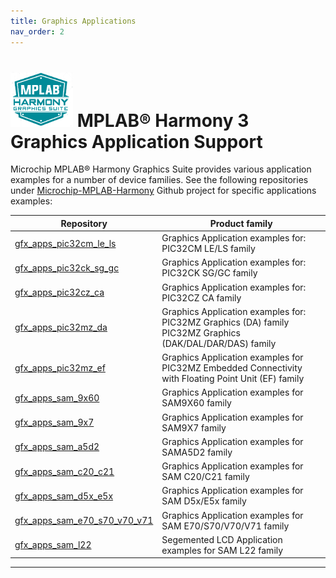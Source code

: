 ```yaml
---
title: Graphics Applications
nav_order: 2
---
```


# ![Microchip Technology](../docs/legato/images/mhgs.png) MPLAB® Harmony 3 Graphics Application Support

Microchip MPLAB® Harmony Graphics Suite provides various application examples for a number of device families. See the following repositories under [Microchip-MPLAB-Harmony](https://github.com/Microchip-MPLAB-Harmony) Github project for specific applications examples:

| Repository | Product family |
| ---------- | -------------- |
| [gfx_apps_pic32cm_le_ls](https://github.com/Microchip-MPLAB-Harmony/gfx_apps_pic32cm_le_ls) | Graphics Application examples for: PIC32CM LE/LS family |
| [gfx_apps_pic32ck_sg_gc](https://github.com/Microchip-MPLAB-Harmony/gfx_apps_pic32ck_sg_gc) | Graphics Application examples for: PIC32CK SG/GC family |
| [gfx_apps_pic32cz_ca](https://github.com/Microchip-MPLAB-Harmony/gfx_apps_pic32cz_ca) | Graphics Application examples for: PIC32CZ CA family |
| [gfx_apps_pic32mz_da](https://github.com/Microchip-MPLAB-Harmony/gfx_apps_pic32mz_da) | Graphics Application examples for: <br> PIC32MZ Graphics (DA) family <br> PIC32MZ Graphics (DAK/DAL/DAR/DAS) family |
| [gfx_apps_pic32mz_ef](https://github.com/Microchip-MPLAB-Harmony/gfx_apps_pic32mz_ef) | Graphics Application examples for PIC32MZ Embedded Connectivity with Floating Point Unit (EF) family |
| [gfx_apps_sam_9x60](https://github.com/Microchip-MPLAB-Harmony/gfx_apps_sam_9x60) | Graphics Application examples for SAM9X60 family |
| [gfx_apps_sam_9x7](https://github.com/Microchip-MPLAB-Harmony/gfx_apps_sam_9x7) | Graphics Application examples for SAM9X7 family |
| [gfx_apps_sam_a5d2](https://github.com/Microchip-MPLAB-Harmony/gfx_apps_sam_a5d2) | Graphics Application examples for SAMA5D2 family |
| [gfx_apps_sam_c20_c21](https://github.com/Microchip-MPLAB-Harmony/gfx_apps_sam_c20_c21) | Graphics Application examples for SAM C20/C21 family |
| [gfx_apps_sam_d5x_e5x](https://github.com/Microchip-MPLAB-Harmony/gfx_apps_sam_d5x_e5x) | Graphics Application examples for SAM D5x/E5x family|
| [gfx_apps_sam_e70_s70_v70_v71](https://github.com/Microchip-MPLAB-Harmony/gfx_apps_sam_e70_s70_v70_v71) | Graphics Application examples for SAM E70/S70/V70/V71 family |
| [gfx_apps_sam_l22](https://github.com/Microchip-MPLAB-Harmony/gfx_apps_sam_l22) | Segemented LCD Application examples for SAM L22 family |

***
